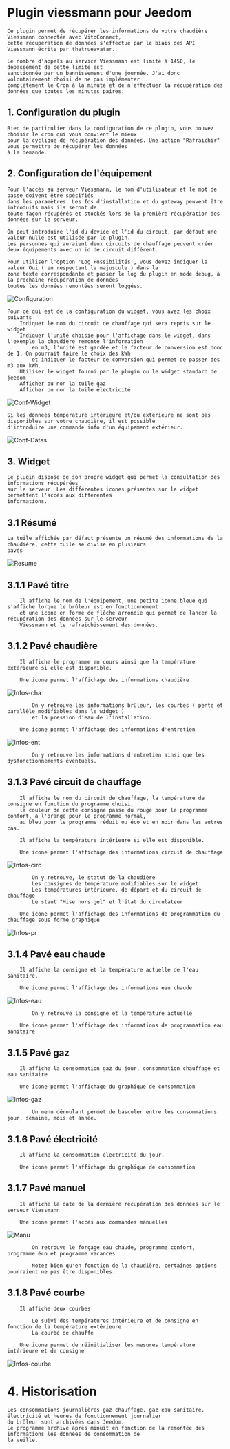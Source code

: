 # Plugin viessmann pour Jeedom

    Ce plugin permet de récupérer les informations de votre chaudière Viessmann connectée avec VitoConnect, 
    cette récupération de données s'effectue par le biais des API Viessmann écrite par thetrueavatar.

    Le nombre d'appels au service Viessmann est limité à 1450, le dépassement de cette limite est 
    sanctionnée par un bannissement d'une journée. J'ai donc volontairement choisi de ne pas implémenter 
    complètement le Cron à la minute et de n'effectuer la récupération des données que toutes les minutes paires.

## 1. Configuration du plugin

    Rien de particulier dans la configuration de ce plugin, vous pouvez choisir le cron qui vous convient le mieux
    pour la cyclique de récupération des données. Une action "Rafraichir" vous permettra de récupérer les données 
    à la demande.

## 2. Configuration de l'équipement

    Pour l'accès au serveur Viessmann, le nom d'utilisateur et le mot de passe doivent être spécifiés 
    dans les paramètres. Les Ids d'installation et du gateway peuvent être introduits mais ils seront de 
    toute façon récupérés et stockés lors de la première récupération des données sur le serveur.

    On peut introduire l'id du device et l'id du circuit, par défaut une valeur nulle est utilisée par le plugin.
    Les personnes qui auraient deux circuits de chauffage peuvent créer deux équipements avec un id de circuit différent.

    Pour utiliser l'option 'Log Possibilités', vous devez indiquer la valeur Oui ( en respectant la majuscule ) dans la
    zone texte correspondante et passer le log du plugin en mode debug, à la prochaine récupération de données
    toutes les données remontées seront loggées.

![Configuration](../images/configuration.png "Configuration")

    Pour ce qui est de la configuration du widget, vous avez les choix suivants
        Indiquer le nom du circuit de chauffage qui sera repris sur le widget
        Indiquer l'unité choisie pour l'affichage dans le widget, dans l'exemple la chaudière remonte l'information
            en m3, l'unité est gardée et le facteur de conversion est donc de 1. On pourrait faire le choix des kWh
            et indiquer le facteur de conversion qui permet de passer des m3 aux kWh.
        Utiliser le widget fourni par le plugin ou le widget standard de jeedom
        Afficher ou non la tuile gaz
        Afficher on non la tuile électricité
    
![Conf-Widget](../images/conf-widget.png "Conf-Widget")

    Si les données température intérieure et/ou extérieure ne sont pas disponibles sur votre chaudière, il est possible 
    d'introduire une commande info d'un équipement extérieur.

![Conf-Datas](../images/datas.png "Conf-Datas")
        
## 3. Widget

    Le plugin dispose de son propre widget qui permet la consultation des informations récupérées 
    sur le serveur. Les différentes icones présentes sur le widget permettent l'accès aux différentes 
    informations.

## 3.1 Résumé

    La tuile affichée par défaut présente un résumé des informations de la chaudière, cette tuile se divise en plusieurs
    pavés

![Resume](../images/resume.png "Resume")

## 3.1.1 Pavé titre

        Il affiche le nom de l'équipement, une petite icone bleue qui s'affiche lorque le brûleur est en fonctionnement
        et une icone en forme de flêche arrondie qui permet de lancer la récupération des données sur le serveur 
        Viessmann et le rafraichissement des données.

## 3.1.2 Pavé chaudière

        Il affiche le programme en cours ainsi que la température extérieure si elle est disponible.

        Une icone permet l'affichage des informations chaudière

![Infos-cha](../images/infos_chaudiere.png "Infos-cha")

            On y retrouve les informations brûleur, les courbes ( pente et parallèle modifiables dans le widget ) 
            et la pression d'eau de l'installation.

        Une icone permet l'affichage des informations d'entretien

![Infos-ent](../images/infos_entretien.png "Infos-ent")

            On y retrouve les informations d'entretien ainsi que les dysfonctionnements éventuels.        

## 3.1.3 Pavé circuit de chauffage

        Il affiche le nom du circuit de chauffage, la température de consigne en fonction du programme choisi,
        la couleur de cette consigne passe du rouge pour le programme confort, à l'orange pour le programme normal,
        au bleu pour le programme réduit ou éco et en noir dans les autres cas.

        Il affiche la température intérieure si elle est disponible.

        Une icone permet l'affichage des informations circuit de chauffage

![Infos-circ](../images/infos_circuit.png "Infos-circ")

            On y retrouve, le statut de la chaudière
            Les consignes de température modifiables sur le widget
            Les températures intérieure, de départ et du circuit de chauffage
            Le staut "Mise hors gel" et l'état du circulateur

        Une icone permet l'affichage des informations de programmation du chauffage sous forme graphique

![Infos-pr](../images/infos-prog.png "Infos-pr")

## 3.1.4 Pavé eau chaude

        Il affiche la consigne et la température actuelle de l'eau sanitaire.

        Une icone permet l'affichage des informations eau chaude
        
![Infos-eau](../images/infos-eau.png "Infos-eau")

            On y retrouve la consigne et la température actuelle

        Une icone permet l'affichage des informations de programmation eau sanitaire

## 3.1.5 Pavé gaz

        Il affiche la consommation gaz du jour, consommation chauffage et eau sanitaire

        Une icone permet l'affichage du graphique de consommation

![Infos-gaz](../images/infos-gaz.png "Infos-gaz")

            Un menu déroulant permet de basculer entre les consommations jour, semaine, mois et année.

## 3.1.6 Pavé électricité

        Il affiche la consommation électricité du jour.

        Une icone permet l'affichage du graphique de consommation

## 3.1.7 Pavé manuel

        Il affiche la date de la dernière récupération des données sur le serveur Viessmann

        Une icone permet l'accès aux commandes manuelles 

![Manu](../images/manu.png "Manu")

            On retrouve le forçage eau chaude, programme confort, programme éco et programme vacances

            Notez bien qu'en fonction de la chaudière, certaines options pourraient ne pas être disponibles.

## 3.1.8 Pavé courbe

        Il affiche deux courbes

            Le suivi des températures intérieure et de consigne en fonction de la température extérieure
            La courbe de chauffe

        Une icone permet de réinitialiser les mesures température intérieure et de consigne

![Infos-courbe](../images/infos_courbe.png "Infos-courbe")

# 4. Historisation

    Les consommations journalières gaz chauffage, gaz eau sanitaire, électricité et heures de fonctionnement journalier
    du brûleur sont archivées dans Jeedom. 
    Le programme archive après minuit en fonction de la remontée des informations les données de consommation de 
    la veille.





